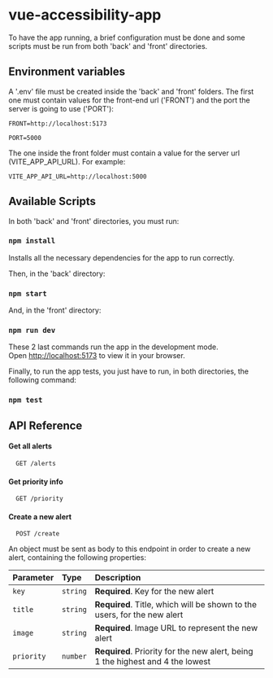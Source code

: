 # vue-accessibility-app

To have the app running, a brief configuration must be done and some scripts must be run from both 'back' and 'front' directories.

## Environment variables
A '.env' file must be created inside the 'back' and 'front' folders. The first one must contain values for the front-end url ('FRONT') and the port the server is going to use ('PORT'):

`FRONT=http://localhost:5173`

`PORT=5000`

The one inside the front folder must contain a value for the server url (VITE_APP_API_URL). For example:

`VITE_APP_API_URL=http://localhost:5000`

## Available Scripts

In both 'back' and 'front' directories, you must run:

### `npm install`

Installs all the necessary dependencies for the app to run correctly.

Then, in the 'back' directory:
### `npm start`

And, in the 'front' directory:
### `npm run dev`

These 2 last commands run the app in the development mode.\
Open [http://localhost:5173](http://localhost:5173) to view it in your browser.

Finally, to run the app tests, you just have to run, in both directories, the following command:
### `npm test`


## API Reference

#### Get all alerts

```http
  GET /alerts
```

#### Get priority info

```http
  GET /priority
```

#### Create a new alert

```http
  POST /create
```

An object must be sent as body to this endpoint in order to create a new alert, containing the following properties:

| Parameter | Type     | Description                |
| :-------- | :------- | :------------------------- |
| `key` | `string` | **Required**. Key for the new alert |
| `title` | `string` | **Required**. Title, which will be shown to the users, for the new alert |
| `image` | `string` | **Required**. Image URL to represent the new alert |
| `priority` | `number` | **Required**. Priority for the new alert, being 1 the highest and 4 the lowest |
